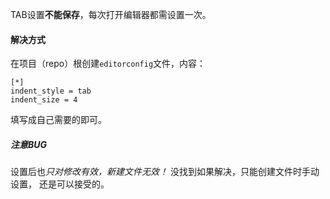 TAB设置**不能保存**，每次打开编辑器都需设置一次。
#### 解决方式
在项目（repo）根创建`editorconfig`文件，内容：
```
[*]
indent_style = tab
indent_size = 4
```
填写成自己需要的即可。

##### 注意BUG
设置后也*只对修改有效，新建文件无效！*
没找到如果解决，只能创建文件时手动设置，
还是可以接受的。
